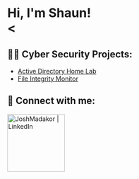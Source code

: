 <h1>Hi, I'm Shaun! <br/><</h1>

<h2>👨‍💻 Cyber Security Projects:</h2>

- [Active Directory Home Lab ](https://github.com/Shaun-Simon/ActiveDirectoryHomeLab)
- [File Integrity Monitor](https://github.com/Shaun-Simon/FileIntegrityMonitor)

<h2> 🤳 Connect with me:</h2>

[<img align="left" alt="JoshMadakor | LinkedIn" width="130px" src="https://content.linkedin.com/content/dam/me/business/en-us/amp/brand-site/v2/bg/LI-Logo.svg.original.svg" />][linkedin]

[linkedin]: https://linkedin.com/in/shaunsimon1

